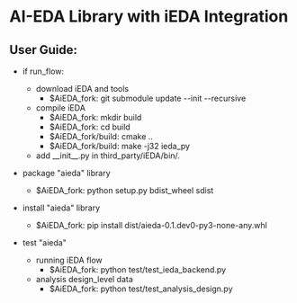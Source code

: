 # AI-EDA Library with iEDA Integration

## User Guide:
- if run_flow:
    - download iEDA and tools
        - $AiEDA_fork: git submodule update --init --recursive
    - compile iEDA
        - $AiEDA_fork: mkdir build
        - $AiEDA_fork: cd build
        - $AiEDA_fork/build: cmake ..
        - $AiEDA_fork/build: make -j32 ieda_py
    - add \_\_init\_\_.py in third_party/iEDA/bin/.

- package "aieda" library
    - $AiEDA_fork: python setup.py bdist_wheel sdist

- install "aieda" library
    - $AiEDA_fork: pip install dist/aieda-0.1.dev0-py3-none-any.whl 
    
- test "aieda"
    - running iEDA flow
        - $AiEDA_fork: python test/test_ieda_backend.py 
    - analysis design_level data
        - $AiEDA_fork: python test/test_analysis_design.py 